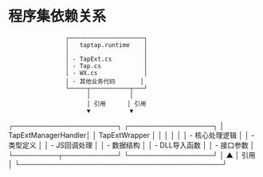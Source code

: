 # 程序集依赖关系

                    ┌─────────────────────┐
                    │   taptap.runtime    │
                    │                     │
                    │ - TapExt.cs         │
                    │ - Tap.cs            │
                    │ - WX.cs             │
                    │ - 其他业务代码       │
                    └─────┬───────────┬───┘
                          │           │
                          │ 引用      │ 引用
                          ▼           ▼
┌─────────────────────┐                   ┌─────────────────┐
│ TapExtManagerHandler│                   │  TapExtWrapper  │
│                     │                   │                 │
│ - 核心处理逻辑       │                   │ - 类型定义       │
│ - JS回调处理        │                   │ - 数据结构       │
│ - DLL导入函数       │                   │ - 接口参数       │
└─────────┬───────────┘                   └─────────────────┘
          │                                         ▲
          │ 引用                                    │
          └─────────────────────────────────────────┘